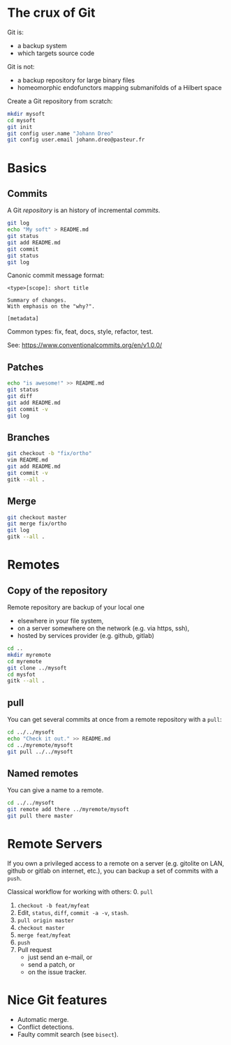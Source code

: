 
The crux of Git
===============

Git is:
- a backup system
- which targets source code

Git is not:
- a backup repository for large binary files
- homeomorphic endofunctors mapping submanifolds of a Hilbert space

Create a Git repository from scratch:
```sh
mkdir mysoft
cd mysoft
git init
git config user.name "Johann Dreo"
git config user.email johann.dreo@pasteur.fr
```


Basics
======

Commits
-------

A Git *repository* is an history of incremental *commits*.
```sh
git log
echo "My soft" > README.md
git status
git add README.md
git commit
git status
git log
```

Canonic commit message format:
```
<type>[scope]: short title

Summary of changes.
With emphasis on the "why?".

[metadata]
```

Common types: fix, feat, docs, style, refactor, test.

See: https://www.conventionalcommits.org/en/v1.0.0/


Patches
-------

```sh
echo "is awesome!" >> README.md
git status
git diff
git add README.md
git commit -v
git log
```


Branches
--------

```sh
git checkout -b "fix/ortho"
vim README.md
git add README.md
git commit -v
gitk --all .
```


Merge
-----

```sh
git checkout master
git merge fix/ortho
git log
gitk --all .
```


Remotes
=======

Copy of the repository
----------------------

Remote repository are backup of your local one
- elsewhere in your file system,
- on a server somewhere on the network (e.g. via https, ssh),
- hosted by services provider (e.g. github, gitlab)


```sh
cd ..
mkdir myremote
cd myremote
git clone ../mysoft
cd mysfot
gitk --all .
```


pull
----

You can get several commits at once from a remote repository with a `pull`:
```sh
cd ../../mysoft
echo "Check it out." >> README.md
cd ../myremote/mysoft
git pull ../../mysoft
```


Named remotes
-------------

You can give a name to a remote.
```sh
cd ../../mysoft
git remote add there ../myremote/mysoft
git pull there master
```


Remote Servers
==============

If you own a privileged access to a remote on a server (e.g. gitolite on LAN, github or gitlab on internet, etc.), you can backup a set of commits with a `push`.

Classical workflow for working with others:
0. `pull`
1. `checkout -b feat/myfeat`
2. Edit, `status`, `diff`, `commit -a -v`, `stash`.
3. `pull origin master`
4. `checkout master`
5. `merge feat/myfeat`
6. `push`
7. Pull request
    - just send an e-mail, or
    - send a patch, or
    - on the issue tracker.


Nice Git features
=================

- Automatic merge.
- Conflict detections.
- Faulty commit search (see `bisect`).

